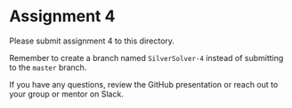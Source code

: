 # Assignment 4

Please submit assignment 4 to this directory.

Remember to create a branch named `SilverSolver-4` 
instead of submitting to the `master` branch.

If you have any questions, review the GitHub presentation or reach
out to your group or mentor on Slack.
